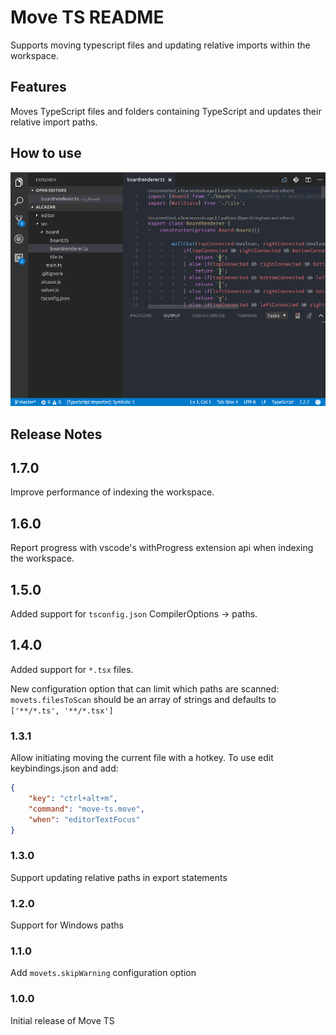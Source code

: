 # Move TS README

Supports moving typescript files and updating relative imports within the workspace.

## Features
Moves TypeScript files and folders containing TypeScript and updates their relative import paths.

## How to use

![demo](images/usage.gif)

<!--## Extension Settings-->

<!--## Known Issues-->

## Release Notes

## 1.7.0

Improve performance of indexing the workspace.

## 1.6.0

Report progress with vscode's withProgress extension api when indexing the workspace.

## 1.5.0

Added support for `tsconfig.json` CompilerOptions -> paths.

## 1.4.0

Added support for `*.tsx` files.

New configuration option that can limit which paths are scanned: `movets.filesToScan` should be an array of strings and defaults to `['**/*.ts', '**/*.tsx']`

### 1.3.1

Allow initiating moving the current file with a hotkey. To use edit keybindings.json and add:

```json
{
    "key": "ctrl+alt+m",
    "command": "move-ts.move",
    "when": "editorTextFocus"
}
```
### 1.3.0

Support updating relative paths in export statements
### 1.2.0

Support for Windows paths

### 1.1.0

Add `movets.skipWarning` configuration option

### 1.0.0

Initial release of Move TS